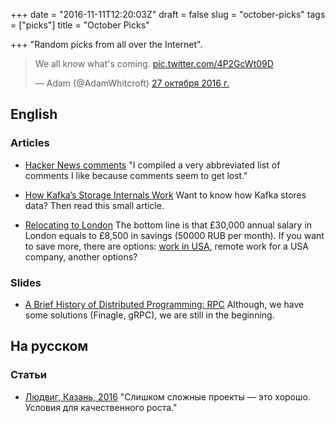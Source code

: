 +++
date = "2016-11-11T12:20:03Z"
draft = false
slug = "october-picks"
tags = ["picks"]
title = "October Picks"

+++
"Random picks from all over the Internet".

<!--more-->

<blockquote class="twitter-tweet" data-lang="ru"><p lang="en" dir="ltr">We all know what&#39;s coming. <a href="https://t.co/4P2GcWt09D">pic.twitter.com/4P2GcWt09D</a></p>&mdash; Adam (@AdamWhitcroft) <a href="https://twitter.com/AdamWhitcroft/status/791718192506953728">27 октября 2016 г.</a></blockquote>
<script async src="//platform.twitter.com/widgets.js" charset="utf-8"></script>

## English

### Articles

* [Hacker News comments](http://danluu.com/hn-comments/)
  "I compiled a very abbreviated list of comments I like because comments seem to get lost."

* [How Kafka’s Storage Internals Work](https://medium.com/the-hoard/how-kafkas-storage-internals-work-3a29b02e026#.t3um9zqs0)
  Want to know how Kafka stores data? Then read this small article.

* [Relocating to London](https://medium.com/@FunctionalWorks/relocating-to-london-12754053c81e#.xgbknzar5)
  The bottom line is that £30,000 annual salary in London equals to £8,500 in savings (50000 RUB per month). If you want to save more, there are options: [work in USA](https://hackerlife.co/blog/compare-cities-cost/London-United-Kingdom), remote work for a USA company, another options?

### Slides

* [A Brief History of Distributed Programming: RPC](https://speakerdeck.com/caitiem20/a-brief-history-of-distributed-programming-rpc)
  Although, we have some solutions (Finagle, gRPC), we are still in the beginning.

## На русском

### Статьи

* [Людвиг, Казань, 2016](http://bvz.name/blog/all/lyudvig-kazan-2016/)
  "Слишком сложные проекты — это хорошо. Условия для качественного роста."
